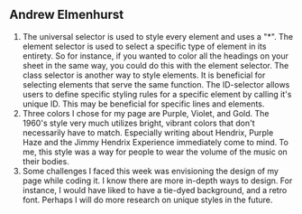 ## Andrew Elmenhurst
1. The universal selector is used to style every element and uses a "*". The element selector is used to select a specific
type of element in its entirety. So for instance, if you wanted to color all the headings on your sheet in the same way, you could do this with the element selector. The class selector is another way to style elements. It is beneficial for selecting elements that serve the same function. The ID-selector allows users to define specific styling rules for a specific element by calling it's unique ID. This may be beneficial for specific lines and elements.
2. Three colors I chose for my page are Purple, Violet, and Gold. The 1960's style very much utilizes bright, vibrant colors that don't necessarily have to match. Especially writing about Hendrix, Purple Haze and the Jimmy Hendrix Experience immediately come to mind. To me, this style was a way for people to wear the volume of the music on their bodies.
3. Some challenges I faced this week was envisioning the design of my page while coding it. I know there are more in-depth ways to design. For instance, I would have liked to have a tie-dyed background, and a retro font. Perhaps I will do more research on unique styles in the future.
